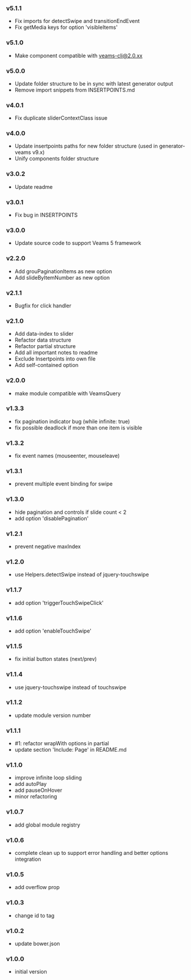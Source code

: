 ### v5.1.1
- Fix imports for detectSwipe and transitionEndEvent
- Fix getMedia keys for option 'visibleItems'

### v5.1.0
- Make component compatible with veams-cli@2.0.xx

### v5.0.0
- Update folder structure to be in sync with latest generator output
- Remove import snippets from INSERTPOINTS.md

### v4.0.1
- Fix duplicate sliderContextClass issue

### v4.0.0
- Update insertpoints paths for new folder structure (used in generator-veams v9.x)
- Unify components folder structure

### v3.0.2
- Update readme

### v3.0.1
- Fix bug in INSERTPOINTS

### v3.0.0
- Update source code to support Veams 5 framework

### v2.2.0
- Add grouPaginationItems as new option
- Add slideByItemNumber as new option

### v2.1.1
- Bugfix for click handler

### v2.1.0
- Add data-index to slider
- Refactor data structure
- Refactor partial structure
- Add all important notes to readme
- Exclude Insertpoints into own file
- Add self-contained option

### v2.0.0
- make module compatible with VeamsQuery

### v1.3.3
- fix pagination indicator bug (while infinite: true)
- fix possible deadlock if more than one item is visible

### v1.3.2
- fix event names (mouseenter, mouseleave)

### v1.3.1
- prevent multiple event binding for swipe

### v1.3.0
- hide pagination and controls if slide count < 2
- add option 'disablePagination'

### v1.2.1
- prevent negative maxIndex

### v1.2.0
- use Helpers.detectSwipe instead of jquery-touchswipe

### v1.1.7
- add option 'triggerTouchSwipeClick'

### v1.1.6
- add option 'enableTouchSwipe'

### v1.1.5
- fix initial button states (next/prev)

### v1.1.4
- use jquery-touchswipe instead of touchswipe

### v1.1.2
- update module version number

### v1.1.1
- #1: refactor wrapWith options in partial
- update section 'Include: Page' in README.md

### v1.1.0
- improve infinite loop sliding
- add autoPlay
- add pauseOnHover
- minor refactoring

### v1.0.7
- add global module registry

### v1.0.6
- complete clean up to support error handling and better options integration

### v1.0.5
- add overflow prop

### v1.0.3
- change id to tag

### v1.0.2
- update bower.json

### v1.0.0
- initial version
